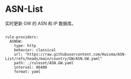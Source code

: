 
# ASN-List

实时更新 GW 的 ASN 和 IP 数据库。

<pre><code class="language-javascript">
rule-providers:
  ASNGW:
    type: http
    behavior: classical
    url: "https://raw.githubusercontent.com/Kwisma/ASN-List/refs/heads/main/country/GW/ASN.GW.yaml"
    path: ./ruleset/ASN.GW.yaml
    interval: 86400
    format: yaml
</code></pre>